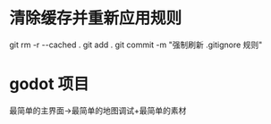 # 清除缓存并重新应用规则
git rm -r --cached .
git add .
git commit -m "强制刷新 .gitignore 规则"

# godot 项目
最简单的主界面->最简单的地图调试+最简单的素材